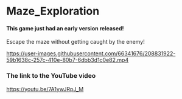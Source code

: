 # Maze_Exploration 
#### This game just had an early version released!
  
Escape the maze without getting caught by the enemy!  

https://user-images.githubusercontent.com/66341676/208831922-59b1638c-257c-410e-80b7-6dbb3d1c0e82.mp4

### The link to the YouTube video
https://youtu.be/7A1ywJRpJ_M
